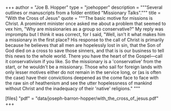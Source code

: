+++
author = "Joe B. Hopper"
type = "joehopper"
description = """Several outlines or manuscripts from a folder entitled "Missionary Talks"."""
title = "With the Cross of Jesus"
quote = """The basic motive for missions is Christ. A prominent minister once asked me about a problem that seemed to vex him, "Why are missionaries as a group so conservative?" My reply was impromptu but I think it was correct, for I said, "Well, isn't it what makes him a missionary in the first place? His response to the call of Christ is primarily because he believes that all men are hopelessly lost in sin, that the Son of God died on a cross to save those sinners, and that is is our business to tell this news to the whole world. There you have the heart of the Gospel—call it conservativism if you like. So the missionary is a 'conservative' from the start, or he wouldn't be a missionary. Those who sail for foreign lands with only lesser motives either do not remain in the service long, or (as is often the case) have their convictions deepened as the come face to face with the raw sin of heathenism and see the utter hopelessness of mankind without Christ and the inadequacy of their 'native' religions." """

[files]
"pdf" = "data/joseph-barron-hopper/with_the_cross_of_jesus.pdf"
+++

